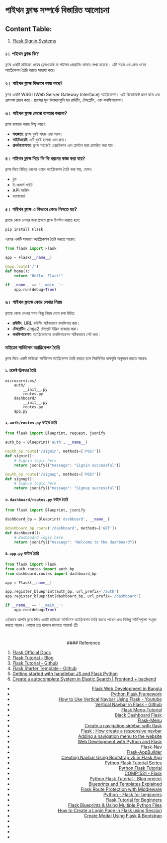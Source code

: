 
# পাইথন ফ্লাস্ক সম্পর্কে বিস্তারিত আলোচনা

## Content Table:
1. [Flask Signin Systems](https://github.com/SumonPaul18/flask-signup-signin-systems)

### ১। পাইথন ফ্লাস্ক কি?
ফ্লাস্ক একটি মাইক্রো ওয়েব ফ্রেমওয়ার্ক যা পাইথন প্রোগ্রামিং ভাষায় লেখা হয়েছে। এটি সহজ এবং দ্রুত ওয়েব অ্যাপ্লিকেশন তৈরি করতে সাহায্য করে।

### ২। পাইথন ফ্লাস্ক কিভাবে কাজ করে?
ফ্লাস্ক একটি WSGI (Web Server Gateway Interface) অ্যাপ্লিকেশন। এটি রিকোয়েস্ট গ্রহণ করে এবং রেসপন্স প্রদান করে। ফ্লাস্কের মূল উপাদানগুলি হল রাউটিং, টেমপ্লেটিং, এবং কনফিগারেশন।

### ৩। পাইথন ফ্লাস্ক কেনো ব্যবহার করবো?
ফ্লাস্ক ব্যবহার করার কিছু কারণ:
- **সহজতা**: ফ্লাস্ক খুবই সহজ এবং সরল।
- **লাইটওয়েট**: এটি খুবই হালকা এবং দ্রুত।
- **প্রবর্ধনযোগ্যতা**: ফ্লাস্ক সহজেই এক্সটেনশন এবং প্লাগইন দ্বারা প্রসারিত করা যায়।

### ৪। পাইথন ফ্লাস্ক দিয়ে কি কি ধরনের কাজ করা যায়?
ফ্লাস্ক দিয়ে বিভিন্ন ধরনের ওয়েব অ্যাপ্লিকেশন তৈরি করা যায়, যেমন:
- ব্লগ
- ই-কমার্স সাইট
- API সার্ভিস
- ড্যাশবোর্ড

### ৫। পাইথন ফ্লাস্ক এ কিভাবে কোড লিখতে হয়?
ফ্লাস্কে কোড লেখার জন্য প্রথমে ফ্লাস্ক ইনস্টল করতে হবে:
```bash
pip install Flask
```
এরপর একটি সাধারণ অ্যাপ্লিকেশন তৈরি করতে পারেন:
```python
from flask import Flask

app = Flask(__name__)

@app.route('/')
def home():
    return "Hello, Flask!"

if __name__ == '__main__':
    app.run(debug=True)
```

### ৬। পাইথন ফ্লাস্কে কোড লেখার নিয়ম
ফ্লাস্কে কোড লেখার সময় কিছু নিয়ম মেনে চলা উচিত:
- **রাউটিং**: URL রাউটিং সঠিকভাবে কনফিগার করা।
- **টেমপ্লেটিং**: Jinja2 টেমপ্লেট ইঞ্জিন ব্যবহার করা।
- **কনফিগারেশন**: অ্যাপ্লিকেশনের কনফিগারেশন সঠিকভাবে সেট করা।

### মাইক্রো সার্ভিসেস অ্যাপ্লিকেশন তৈরি
ফ্লাস্ক দিয়ে একটি মাইক্রো সার্ভিসেস অ্যাপ্লিকেশন তৈরি করতে হলে নিম্নলিখিত ধাপগুলি অনুসরণ করতে পারেন:

#### ১. প্রজেক্ট স্ট্রাকচার তৈরি
```plaintext
microservices/
    auth/
        __init__.py
        routes.py
    dashboard/
        __init__.py
        routes.py
    app.py
```

#### ২. `auth/routes.py` ফাইল তৈরি
```python
from flask import Blueprint, request, jsonify

auth_bp = Blueprint('auth', __name__)

@auth_bp.route('/signin', methods=['POST'])
def signin():
    # Signin logic here
    return jsonify({"message": "Signin successful"})

@auth_bp.route('/signup', methods=['POST'])
def signup():
    # Signup logic here
    return jsonify({"message": "Signup successful"})
```

#### ৩. `dashboard/routes.py` ফাইল তৈরি
```python
from flask import Blueprint, jsonify

dashboard_bp = Blueprint('dashboard', __name__)

@dashboard_bp.route('/dashboard', methods=['GET'])
def dashboard():
    # Dashboard logic here
    return jsonify({"message": "Welcome to the dashboard"})
```

#### ৪. `app.py` ফাইল তৈরি
```python
from flask import Flask
from auth.routes import auth_bp
from dashboard.routes import dashboard_bp

app = Flask(__name__)

app.register_blueprint(auth_bp, url_prefix='/auth')
app.register_blueprint(dashboard_bp, url_prefix='/dashboard')

if __name__ == '__main__':
    app.run(debug=True)
```

এইভাবে আপনি ফ্লাস্ক দিয়ে একটি মাইক্রো সার্ভিসেস অ্যাপ্লিকেশন তৈরি করতে পারেন এবং বিভিন্ন সার্ভিসগুলো সংযুক্ত করতে পারেন। কোনো প্রশ্ন থাকলে জানাতে পারেন! 😊

#
<div align="Center">
#### Reference
</div>

<div align="left">
    
1. [Flask Official Docs](https://flask.palletsprojects.com/)
2. [Flask Tutorial - Blog](https://www.geeksforgeeks.org/flask-tutorial/)
3. [Flask Tutorial - Github](https://github.com/app-generator/tutorial-flask/tree/main)
4. [Flask Starter Template - Github](https://github.com/ksh7/flask-starter.git)
5. [Getting started with handlebar.JS and Flask Python](https://www.youtube.com/watch?v=mAivEV6qSLg)
6. [Create a autocomplete System in Elastic Search | Frontend + backend](https://www.youtube.com/watch?v=gDOu_Su1GqY)

</div>

<div align="right">
    
- [Flask Web Development in Bangla](https://www.youtube.com/playlist?list=PL5WWFMzXof5hA8cLzEoim7BEkHcmddbOK)
- [Python Flask Framework](https://www.youtube.com/playlist?list=PLJOZbcDBbxov43IhSlnTmHnqxgSFrhKLO)
- [How to Use Vertical Navbar Using Flask - Youtube](https://www.youtube.com/watch?v=f-DdkUqryz4)
- [Vertical Navbar in Flask - Github](https://github.com/sathyainfotech/Vertical-Navbar.git)
- [Flask Mega-Tutorial](https://blog.miguelgrinberg.com/post/the-flask-mega-tutorial-part-xi-facelift)
- [Black Dashboard Flask](https://demos.creative-tim.com/black-dashboard-flask/docs/1.0/components/dropdowns.html)
- [Flask-Menu](https://flask-menu.readthedocs.io/en/latest/)
- [Create a navigation sidebar with flask](https://michaelabrahamsen.com/posts/create-navigation-sidebar-with-flask/)
- [Flask : How create a responsive navbar](https://github.com/Faouzizi/createNavigationBarFlask.git)
- [Adding a navigation menu to the website](https://pythonhow.com/python-tutorial/flask/Adding-a-navigation-menu-to-the-website/)
- [Web Development with Python and Flask](https://pythonhow.com/python-tutorial/flask/web-development-with-python-and-flask/)
- [Flask-Nav](https://github.com/zcyuefan/flask-navbar.git)
- [Flask-AppBuilder](https://flask-appbuilder.readthedocs.io/en/latest/index.html)
- [Creating Navbar Using Bootstrap v5 in Flask App](https://www.youtube.com/watch?v=iBBciQeFy18)
- [Python Flask Tutorial Series](https://www.youtube.com/playlist?list=PLutwis6L8ml-fBrd5p3nhsZ7Y-wduKNPA)
- [Python Flask Tutorial](https://www.youtube.com/playlist?list=PLJJcOjd3n1Zddc1RmIhkjmND7qKS6WGiC)
- [COMP1531 - Flask](https://www.youtube.com/playlist?list=PLbSaCpDlfd6qTRiRQFIkCDU7RbAmk_sIR)
- [Python Flask Tutorial - Blog project](https://www.youtube.com/playlist?list=PLe4mIUXfbIqaLWrzsSDQAAK3_NQB1jBZZ)
- [Blueprints and Templates Explained](https://www.youtube.com/watch?v=w6v9A5peQT8)
- [Flask Route Protection with Middleware](https://www.youtube.com/watch?v=M9n3q_VYtko&list=PL19fiuet8c3mexpvz9mfHD2BHrY8YM0oL&index=13)
- [Python - Flask for beginners](https://www.youtube.com/playlist?list=PLIbZb2AYMPrXcC8BsXy_dyIwHBVASsXtM)
- [Flask Tutorial for Beginners](https://www.youtube.com/playlist?list=PLrC-HcVNfULaP6y6z57MaF2L9fZz0RQJq)
- [Flask Blueprints & Using Multiple Python Files](https://www.youtube.com/watch?v=WteIH6J9v64)
- [How to Create a Login Page in Flask using Session ](https://www.youtube.com/watch?v=NiepUsVbdN0&list=PLJOZbcDBbxov43IhSlnTmHnqxgSFrhKLO&index=7)
- [Create Modal Using Flask & Bootstrap](https://www.youtube.com/watch?v=lp1xphXWZOs&list=PLJOZbcDBbxov43IhSlnTmHnqxgSFrhKLO&index=13)
- []()
- []()
- []()
- []()
</div>
